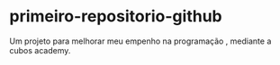 # primeiro-repositorio-github

Um projeto para melhorar meu empenho na programação , mediante a cubos academy.

